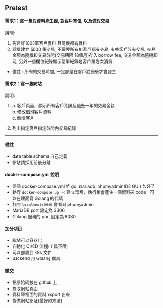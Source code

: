 
## Pretest

#### 需求1：寫一隻假資料產生器, 對客戶塞值, 以及做假交易
說明:
 1. 先建好1000筆客戶資料 且隨機都有資料
 2. 隨機建立 5000 筆交易, 不需要所有的客戶都有交易, 有些客戶沒有交易, 交易金額為隨機和交易時間(交易期限 18個月)存入 borrow_fee, 交易金額為隨機即可, 另外一個欄位紀錄顯示這筆紀錄是客戶第幾次消費
 
- 備註 : 所有的交易時間, 一定都是在客戶註冊後才會發生

#### 需求2：寫一隻網站
說明:
1.  a. 客戶頁面，顯示所有客戶資訊及過去一年的交易金額  
    b. 修改個別客戶資料  
    c. 新增客戶

2. 列出指定客戶指定時間內交易紀錄

---

#### 備註
 - data table schema 自己定義
 - 網站請採用前後分離

#### docker-compose.yml 說明
 - 這個 docker-compose.yml 將 go, mariadb, phpmyadmin(DB GUI) 包好了
 - 執行 `docker-compose up -d` 建立環境，執行後會產生一個資料夾 code，可以在理面寫 Golang 的代碼
 - 打開 `localhost:9000` 會看到 phpmyadmin
 - MariaDB port 設定為 3306
 - Golang 服務的 port 設定為 8080


#### 加分項目
 - 網站可以容器化
 - 自動化 CI/CD 流程(工具不限)
 - 可以部屬到 k8s 文件
 - Backend 用 Golang 撰寫

#### 繳交
 - 把原始碼放在 github 上
 - 擷取網站頁面
 - 資料庫裡面的資料 export 出來
 - 提供網站網址(最好的方法)
